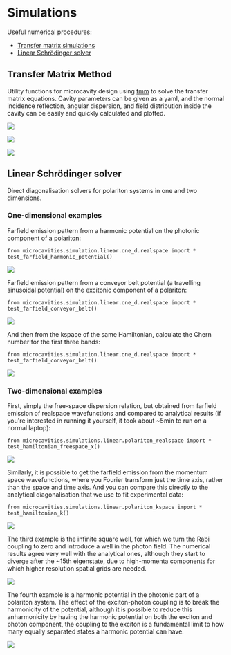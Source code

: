 # Simulations
Useful numerical procedures:
- [Transfer matrix simulations](#transfer-matrix-method) 
- [Linear Schrödinger solver](#linear-schrödinger-solver)

## Transfer Matrix Method
Utility functions for microcavity design using [tmm](https://github.com/sbyrnes321/tmm) to solve the transfer matrix 
equations. Cavity parameters can be given as a yaml, and the normal incidence reflection, angular dispersion, and field 
distribution inside the cavity can be easily and quickly calculated and plotted.

![](figures/tmm_normalincidence.png)

![](figures/tmm_dispersion.png)

![](figures/tmm_fielddistribution.png)


## Linear Schrödinger solver
Direct diagonalisation solvers for polariton systems in one and two dimensions.

### One-dimensional examples
Farfield emission pattern from a harmonic potential on the photonic component of a 
polariton:
```
from microcavities.simulation.linear.one_d.realspace import *
test_farfield_harmonic_potential()
```
![](figures/simulations_linear_1d_QHO.png)

Farfield emission pattern from a conveyor belt potential (a travelling sinusoidal potential) on the excitonic component
of a polariton:
```
from microcavities.simulation.linear.one_d.realspace import *
test_farfield_conveyor_belt()
```
![](figures/simulations_linear_1d_conveyorbelt.png)

And then from the kspace of the same Hamiltonian, calculate the Chern number for the first three bands:
```
from microcavities.simulation.linear.one_d.realspace import *
test_farfield_conveyor_belt()
```
![](figures/simulations_linear_1d_conveyorbelt_chern.png)

### Two-dimensional examples

First, simply the free-space dispersion relation, but obtained from farfield emission of realspace wavefunctions
and compared to analytical results (if you're interested in running it yourself, it took about ~5min to run on a normal
laptop):
```
from microcavities.simulations.linear.polariton_realspace import *
test_hamiltonian_freespace_x()
```
![](figures/simulations_linear_2d_freespace.png)

Similarly, it is possible to get the farfield emission from the momentum space wavefunctions, where you Fourier
transform just the time axis, rather than the space and time axis. And you can compare this directly to the analytical
diagonalisation that we use to fit experimental data:
```
from microcavities.simulations.linear.polariton_kspace import *
test_hamiltonian_k()
```
![](figures/simulations_linear_2d_freespace_k.png)


The third example is the infinite square well, for which we turn the Rabi coupling to zero and introduce a well in the
photon field. The numerical results agree very well with the analytical ones, although they start to diverge after the
~15th eigenstate, due to high-momenta components for which higher resolution spatial grids are needed.

![](figures/simulations_linear_2d_infinitepotentialwell.png)

The fourth example is a harmonic potential in the photonic part of a polariton system. The effect of the exciton-photon
coupling is to break the harmonicity of the potential, although it is possible to reduce this anharmonicity by having
the harmonic potential on both the exciton and photon component, the coupling to the exciton is a fundamental limit to
how many equally separated states a harmonic potential can have. 

![](figures/simulations_linear_2d_QHO.png)
